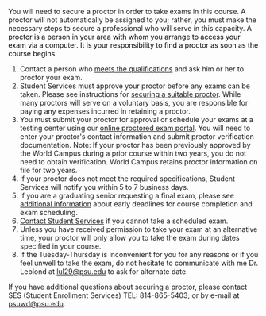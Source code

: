You will need to secure a proctor in order to take exams in this course. A proctor will not automatically be assigned to you; rather, you must make the necessary steps to secure a professional who will serve in this capacity. <span style="color: rgb(0, 0, 0);">A proctor is a person in your area with whom you arrange to access your exam via a computer. It is your responsibility to find a proctor as soon as the course begins.</span>

1. Contact a person who [meets the qualifications](http://student.worldcampus.psu.edu/your-courses-how-to-guide/taking-exams-and-securing-a-proctor/acceptable-persons-to-serve-as-proctor "securing a proctor who meets the qualifications") and ask him or her to proctor your exam.
2. Student Services must approve your proctor before any exams can be taken. Please see instructions for [securing a suitable proctor](http://student.worldcampus.psu.edu/your-courses-how-to-guide/taking-exams-and-securing-a-proctor "securing a suitable proctor"). While many proctors will serve on a voluntary basis, you are responsible for paying any expenses incurred in retaining a proctor.
3. You must submit your proctor for approval or schedule your exams at a testing center using our [online proctored exam portal](http://www.proctor.outreach.psu.edu/). You will need to enter your proctor's contact information and submit proctor verification documentation. Note: If your proctor has been previously approved by the World Campus during a prior course within two years, you do not need to obtain verification. World Campus retains proctor information on file for two years.
4. If your proctor does not meet the required specifications, Student Services will notify you within 5 to 7 business days.
5. If you are a graduating senior requesting a final exam, please see [additional information](http://www.worldcampus.psu.edu/StudentServices_Graduation.shtml "Additional Information") about early deadlines for course completion and exam scheduling.
6. [Contact Student Services](http://worldcampus.psu.edu/Contact.shtml "Student Services") if you cannot take a scheduled exam.
7. Unless you have received permission to take your exam at an alternative time, your proctor will only allow you to take the exam during dates specified in your course.
8. If the Tuesday-Thursday is inconvenient for you for any reasons or if you feel unwell to take the exam, do not hesitate to communicate with me Dr. Leblond at [lul29@psu.edu](mailto:lul29@psu.edu) to ask for alternate date.

If you have additional questions about securing a proctor, please contact SES (Student Enrollment Services) TEL: 814-865-5403; or by e-mail at [psuwd@psu.edu](mailto:psuwd@psu.edu).